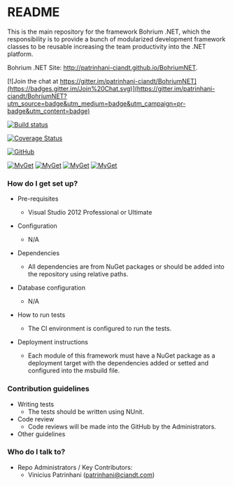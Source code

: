 # README #

This is the main repository for the framework Bohrium .NET, which the responsibility is to provide a bunch of modularized development framework classes to be reusable increasing the team productivity into the .NET platform.

Bohrium .NET Site: http://patrinhani-ciandt.github.io/BohriumNET.

[![Join the chat at https://gitter.im/patrinhani-ciandt/BohriumNET](https://badges.gitter.im/Join%20Chat.svg)](https://gitter.im/patrinhani-ciandt/BohriumNET?utm_source=badge&utm_medium=badge&utm_campaign=pr-badge&utm_content=badge)

[![Build status](https://ci.appveyor.com/api/projects/status/suvcj6ue5l63lnsc?svg=true)](https://ci.appveyor.com/project/patrinhani-ciandt/bohriumnet)

[![Coverage Status](https://coveralls.io/repos/patrinhani-ciandt/BohriumNET/badge.svg)](https://coveralls.io/r/patrinhani-ciandt/BohriumNET)

[![GitHub](http://img.shields.io/github/issues/patrinhani-ciandt/BohriumNET.svg?style=flat-square)](https://huboard.com/patrinhani-ciandt/BohriumNET)

[![MyGet](http://img.shields.io/myget/bohriumnet/v/Bohrium.Core.svg?style=flat-square&label=Bohrium.Core)](https://www.myget.org/F/bohriumnet/)
[![MyGet](http://img.shields.io/myget/bohriumnet/v/Bohrium.Ext.NHibernate.AutoMapper.svg?style=flat-square&label=Bohrium.Ext.NHibernate.AutoMapper)](https://www.myget.org/F/bohriumnet/)
[![MyGet](http://img.shields.io/myget/bohriumnet/v/Bohrium.Ext.ICSharpCode.ILSpy.svg?style=flat-square&label=Bohrium.Ext.ICSharpCode.ILSpy)](https://www.myget.org/F/bohriumnet/)
[![MyGet](http://img.shields.io/myget/bohriumnet/v/Bohrium.Tools.SpecflowReportTool.svg?style=flat-square&label=Bohrium.Tools.SpecflowReportTool)](https://www.myget.org/F/bohriumnet/)

### How do I get set up? ###

* Pre-requisites
  * Visual Studio 2012 Professional or Ultimate

* Configuration
  * N/A
* Dependencies
  * All dependencies are from NuGet packages or should be added into the repository using relative paths.

* Database configuration
  * N/A

* How to run tests
  * The CI environment is configured to run the tests.
  
* Deployment instructions
  * Each module of this framework must have a NuGet package as a deployment target with the dependencies added or setted and configured into the msbuild file.

### Contribution guidelines ###

* Writing tests
  * The tests should be written using NUnit.
* Code review
  * Code reviews will be made into the GitHub by the Administrators.
* Other guidelines

### Who do I talk to? ###

* Repo Administrators / Key Contributors:
  * Vinicius Patrinhani (patrinhani@ciandt.com)
